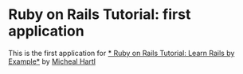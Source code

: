# Ruby on Rails Tutorial: first application

This is the first application for
[* Ruby on Rails Tutorial: Learn Rails by Example*](http://railstutorial.org/)
by [Micheal Hartl](http://michealhartl.com/)
